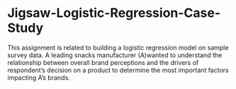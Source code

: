 # Jigsaw-Logistic-Regression-Case-Study
This assignment is related to building a logistic regression model on sample survey data. A  leading snacks manufacturer (A)wanted to understand the relationship between overall brand  perceptions and the drivers of respondent’s decision on a product to determine the most  important factors impacting A’s brands. 
